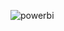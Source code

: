 ![powerbi](https://user-images.githubusercontent.com/132553412/236877017-dcd16b3f-013b-44b4-ac2c-e00820b5fc00.PNG)


